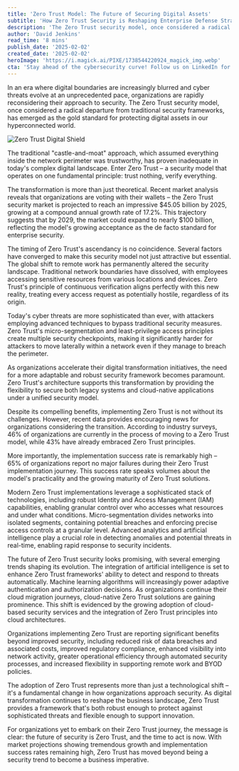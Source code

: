 ```yaml
---
title: 'Zero Trust Model: The Future of Securing Digital Assets'
subtitle: 'How Zero Trust Security is Reshaping Enterprise Defense Strategies'
description: 'The Zero Trust security model, once considered a radical departure from traditional security frameworks, has emerged as the gold standard for protecting digital assets in our hyperconnected world.'
author: 'David Jenkins'
read_time: '8 mins'
publish_date: '2025-02-02'
created_date: '2025-02-02'
heroImage: 'https://i.magick.ai/PIXE/1738544220924_magick_img.webp'
cta: 'Stay ahead of the cybersecurity curve! Follow us on LinkedIn for expert insights on Zero Trust implementation and the latest trends in digital security.'
---
```


In an era where digital boundaries are increasingly blurred and cyber threats evolve at an unprecedented pace, organizations are rapidly reconsidering their approach to security. The Zero Trust security model, once considered a radical departure from traditional security frameworks, has emerged as the gold standard for protecting digital assets in our hyperconnected world.

![Zero Trust Digital Shield](https://i.magick.ai/PIXE/1738544220928_magick_img.webp)

The traditional "castle-and-moat" approach, which assumed everything inside the network perimeter was trustworthy, has proven inadequate in today's complex digital landscape. Enter Zero Trust – a security model that operates on one fundamental principle: trust nothing, verify everything.

The transformation is more than just theoretical. Recent market analysis reveals that organizations are voting with their wallets – the Zero Trust security market is projected to reach an impressive $45.05 billion by 2025, growing at a compound annual growth rate of 17.2%. This trajectory suggests that by 2029, the market could expand to nearly $100 billion, reflecting the model's growing acceptance as the de facto standard for enterprise security.

The timing of Zero Trust's ascendancy is no coincidence. Several factors have converged to make this security model not just attractive but essential. The global shift to remote work has permanently altered the security landscape. Traditional network boundaries have dissolved, with employees accessing sensitive resources from various locations and devices. Zero Trust's principle of continuous verification aligns perfectly with this new reality, treating every access request as potentially hostile, regardless of its origin.

Today's cyber threats are more sophisticated than ever, with attackers employing advanced techniques to bypass traditional security measures. Zero Trust's micro-segmentation and least-privilege access principles create multiple security checkpoints, making it significantly harder for attackers to move laterally within a network even if they manage to breach the perimeter.

As organizations accelerate their digital transformation initiatives, the need for a more adaptable and robust security framework becomes paramount. Zero Trust's architecture supports this transformation by providing the flexibility to secure both legacy systems and cloud-native applications under a unified security model.

Despite its compelling benefits, implementing Zero Trust is not without its challenges. However, recent data provides encouraging news for organizations considering the transition. According to industry surveys, 46% of organizations are currently in the process of moving to a Zero Trust model, while 43% have already embraced Zero Trust principles.

More importantly, the implementation success rate is remarkably high – 65% of organizations report no major failures during their Zero Trust implementation journey. This success rate speaks volumes about the model's practicality and the growing maturity of Zero Trust solutions.

Modern Zero Trust implementations leverage a sophisticated stack of technologies, including robust Identity and Access Management (IAM) capabilities, enabling granular control over who accesses what resources and under what conditions. Micro-segmentation divides networks into isolated segments, containing potential breaches and enforcing precise access controls at a granular level. Advanced analytics and artificial intelligence play a crucial role in detecting anomalies and potential threats in real-time, enabling rapid response to security incidents.

The future of Zero Trust security looks promising, with several emerging trends shaping its evolution. The integration of artificial intelligence is set to enhance Zero Trust frameworks' ability to detect and respond to threats automatically. Machine learning algorithms will increasingly power adaptive authentication and authorization decisions. As organizations continue their cloud migration journeys, cloud-native Zero Trust solutions are gaining prominence. This shift is evidenced by the growing adoption of cloud-based security services and the integration of Zero Trust principles into cloud architectures.

Organizations implementing Zero Trust are reporting significant benefits beyond improved security, including reduced risk of data breaches and associated costs, improved regulatory compliance, enhanced visibility into network activity, greater operational efficiency through automated security processes, and increased flexibility in supporting remote work and BYOD policies.

The adoption of Zero Trust represents more than just a technological shift – it's a fundamental change in how organizations approach security. As digital transformation continues to reshape the business landscape, Zero Trust provides a framework that's both robust enough to protect against sophisticated threats and flexible enough to support innovation.

For organizations yet to embark on their Zero Trust journey, the message is clear: the future of security is Zero Trust, and the time to act is now. With market projections showing tremendous growth and implementation success rates remaining high, Zero Trust has moved beyond being a security trend to become a business imperative.